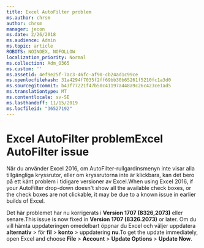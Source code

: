 ```yaml
---
title: Excel AutoFilter problem
ms.author: chrsm
author: chrsm
manager: jecon
ms.date: 2/26/2018
ms.audience: Admin
ms.topic: article
ROBOTS: NOINDEX, NOFOLLOW
localization_priority: Normal
ms.collection: Adm_O365
ms.custom: ''
ms.assetid: 4ef9e25f-7ac3-46fc-af90-cb24ad1c99ce
ms.openlocfilehash: 31a4294f7035f2ff69bb30b65261f5210fc1a3d0
ms.sourcegitcommit: b43f77221f47b50c41197a448a9c26c423ce1ad5
ms.translationtype: MT
ms.contentlocale: sv-SE
ms.lasthandoff: 11/15/2019
ms.locfileid: "36527192"
---
```

# <a name="excel-autofilter-issue"></a><span data-ttu-id="bf38c-102">Excel AutoFilter problem</span><span class="sxs-lookup"><span data-stu-id="bf38c-102">Excel AutoFilter issue</span></span>

<span data-ttu-id="bf38c-103">När du använder Excel 2016, om AutoFilter-rullgardinsmenyn inte visar alla tillgängliga kryssrutor, eller om kryssrutorna inte är klickbara, kan det bero på ett känt problem i tidigare versioner av Excel.</span><span class="sxs-lookup"><span data-stu-id="bf38c-103">When using Excel 2016, if your AutoFilter drop-down doesn't show all the available check boxes, or the check boxes are not clickable, it may be due to a known issue in earlier builds of Excel.</span></span> 
  
<span data-ttu-id="bf38c-104">Det här problemet har nu korrigerats i **Version 1707 (8326,2073)** eller senare.</span><span class="sxs-lookup"><span data-stu-id="bf38c-104">This issue is now fixed in **Version 1707 (8326.2073)** or later.</span></span> <span data-ttu-id="bf38c-105">Om du vill hämta uppdateringen omedelbart öppnar du Excel och väljer uppdatera **alternativ** \> för **fil** \> **konto** \> uppdatering **nu**.</span><span class="sxs-lookup"><span data-stu-id="bf38c-105">To get the update immediately, open Excel and choose **File** \> **Account** \> **Update Options** \> **Update Now**.</span></span>
  

